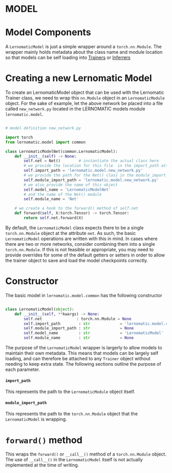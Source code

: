 # MODEL

# Model Components
A `LernomaticModel` is just a simple wrapper around a `torch.nn.Module`. The wrapper mainly holds metadata about the class name and module location so that models can be self loading into [Trainers](trainer.md) or [Inferrers](inferrer.md)

# <a name="model-create-new"></a> Creating a new Lernomatic Model 
To create an LernomaticModel object that can be used with the Lernomatic Trainer class, we need to wrap this `nn.Module` object in an `LernomaticModule` object. For the sake of example, let the above network be placed into a file called `new_network.py` located in the LERNOMATIC models module `lernomatic.model`.

```python

# model definition new_network.py

import torch
from lernomatic.model import common

class LernomaticModelNet(common.LernomaticModel):
    def __init__(self) -> None:
        self.net = Net()        # instantiate the actual class here 
        # we provide the location for this file  in the import_path attribute
        self.import_path = 'lernomatic.model.new_network.py'       
        # we provide the path for the Net() class in the module_import_path attribute
        self.module_import_path = 'lernomatic.model.new_network.py'
        # we also provide the name of this object
        self.model_name = 'LernomaticModelNet'
        # and the name of the Net() module
        self.module_name = 'Net'

    # we create a hook to the forward() method of self.net
    def forward(self, X:torch.Tensor) -> torch.Tensor:
        return self.net.forward(X)

```

By default, the `LernomaticModel` class expects there to be a single `torch.nn.Module` object at the attribute `net`. As such, the basic `LernomaticModel` operations are written with this in mind. In cases where there are two or more networks, consider combining them into a single `torch.nn.Module`. If this is not feasible or appropriate, you may need to provide overrides for some of the default getters or setters in order to allow the trainer object to save and load the model checkpoints correctly. 


# Constructor
The basic model in `lernomatic.model.common` has the following constructor

```python

class LernomaticModel(object):
    def __init__(self, **kwargs) -> None:
        self.net               : torch.nn.Module = None
        self.import_path        : str             = 'lernomatic.model.common'
        self.module_import_path : str             = None
        self.model_name         : str             = 'LernomaticModel'
        self.module_name        : str             = None

```

The purpose of the `LernomaticModel` wrapper is largerly to allow models to maintain their own metadata. This means that models can be largely self loading, and can therefore be attached to any `Trainer` object without needing to keep extra state. The following sections outline the purpose of each parameter.

#### `import_path`
This represents the path to the `LernomaticModule` object itself. 

#### `module_import_path`
This represents the path to the `torch.nn.Module` object that the `LernomaticModel` is wrapping.



# `forward()` method
This wraps the `forward()` or `__call__()` method of a `torch.nn.Module` object. The use of `__call__()` in the `LernomaticModel` itself is not actually implemented at the time of writing.
